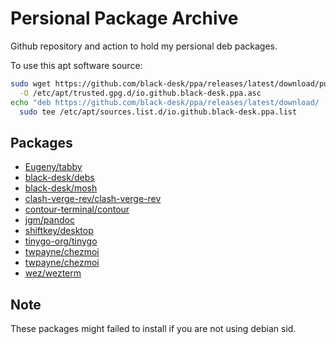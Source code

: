 # Persional Package Archive

Github repository and action to hold my persional deb packages.

To use this apt software source:

```bash
sudo wget https://github.com/black-desk/ppa/releases/latest/download/pub.key \
  -O /etc/apt/trusted.gpg.d/io.github.black-desk.ppa.asc
echo "deb https://github.com/black-desk/ppa/releases/latest/download/ ./" | \
  sudo tee /etc/apt/sources.list.d/io.github.black-desk.ppa.list
```

## Packages

- [Eugeny/tabby](https://github.com/Eugeny/tabby)
- [black-desk/debs](https://github.com/black-desk/debs)
- [black-desk/mosh](https://github.com/black-desk/mosh)
- [clash-verge-rev/clash-verge-rev](https://github.com/clash-verge-rev/clash-verge-rev)
- [contour-terminal/contour](https://github.com/contour-terminal/contour)
- [jgm/pandoc](https://github.com/jgm/pandoc)
- [shiftkey/desktop](https://github.com/shiftkey/desktop)
- [tinygo-org/tinygo](https://github.com/tinygo-org/tinygo)
- [twpayne/chezmoi](https://github.com/twpayne/chezmoi)
- [twpayne/chezmoi](https://github.com/twpayne/chezmoi)
- [wez/wezterm](https://github.com/twpayne/chezmoi)

## Note

These packages might failed to install if you are not using debian sid.
